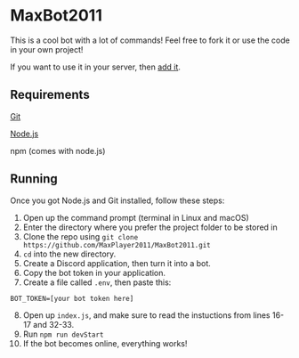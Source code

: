 # MaxBot2011
This is a cool bot with a lot of commands! Feel free to fork it or use the code in your own project!

If you want to use it in your server, then [add it](https://discord.com/api/oauth2/authorize?client_id=934288841383231488&permissions=8&scope=bot).

## Requirements

[Git](https://git-scm.com)

[Node.js](https://nodejs.org)

npm (comes with node.js)

## Running
Once you got Node.js and Git installed, follow these steps:

1. Open up the command prompt (terminal in Linux and macOS)
2. Enter the directory where you prefer the project folder to be stored in
3. Clone the repo using `git clone https://github.com/MaxPlayer2011/MaxBot2011.git`
4. `cd` into the new directory.
5. Create a Discord application, then turn it into a bot.
6. Copy the bot token in your application.
7. Create a file called `.env`, then paste this:
```
BOT_TOKEN=[your bot token here]
```
8. Open up `index.js`, and make sure to read the instuctions from lines 16-17 and 32-33.
9. Run `npm run devStart`
10. If the bot becomes online, everything works!

